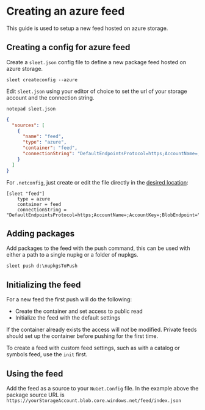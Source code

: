 # Creating an azure feed

This guide is used to setup a new feed hosted on azure storage.

## Creating a config for azure feed

Create a `sleet.json` config file to define a new package feed hosted on azure storage.

``sleet createconfig --azure``

Edit `sleet.json` using your editor of choice to set the url of your storage account and the connection string.

``notepad sleet.json``

```json
{
  "sources": [
    {
      "name": "feed",
      "type": "azure",
      "container": "feed",
      "connectionString": "DefaultEndpointsProtocol=https;AccountName=;AccountKey=;BlobEndpoint="
    }
  ]
}
```

For `.netconfig`, just create or edit the file directly in the [desired location](https://dotnetconfig.org/#what):

```gitconfig
[sleet "feed"]
    type = azure
    container = feed
    connectionString = "DefaultEndpointsProtocol=https;AccountName=;AccountKey=;BlobEndpoint="
```

## Adding packages

Add packages to the feed with the push command, this can be used with either a path to a single nupkg or a folder of nupkgs.

``sleet push d:\nupkgsToPush``

## Initializing the feed

For a new feed the first push will do the following:

* Create the container and set access to public read
* Initialize the feed with the default settings

If the container already exists the access will *not* be modified. Private feeds should set up the container before pushing for the first time.

To create a feed with custom feed settings, such as with a catalog or symbols feed, use the `init` first.

## Using the feed

Add the feed as a source to your `NuGet.Config` file. In the example above the package source URL is ``https://yourStorageAccount.blob.core.windows.net/feed/index.json``
